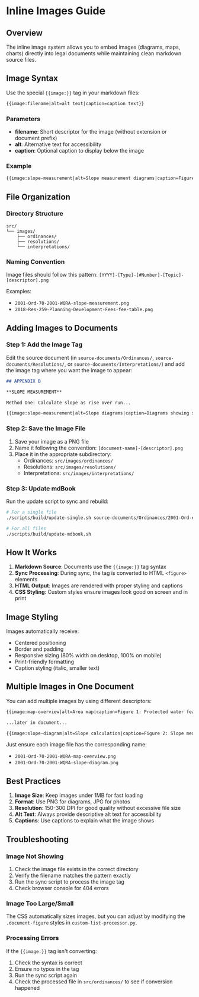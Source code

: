 # Inline Images Guide

## Overview

The inline image system allows you to embed images (diagrams, maps, charts) directly into legal documents while maintaining clean markdown source files.

## Image Syntax

Use the special `{{image:}}` tag in your markdown files:

```markdown
{{image:filename|alt=alt text|caption=caption text}}
```

### Parameters

- **filename**: Short descriptor for the image (without extension or document prefix)
- **alt**: Alternative text for accessibility
- **caption**: Optional caption to display below the image

### Example

```markdown
{{image:slope-measurement|alt=Slope measurement diagrams|caption=Figure 1: Method for determining vegetated corridors}}
```

## File Organization

### Directory Structure
```
src/
└── images/
    ├── ordinances/
    ├── resolutions/
    └── interpretations/
```

### Naming Convention

Image files should follow this pattern:
`[YYYY]-[Type]-[#Number]-[Topic]-[descriptor].png`

Examples:
- `2001-Ord-70-2001-WQRA-slope-measurement.png`
- `2018-Res-259-Planning-Development-Fees-fee-table.png`

## Adding Images to Documents

### Step 1: Add the Image Tag

Edit the source document (in `source-documents/Ordinances/`, `source-documents/Resolutions/`, or `source-documents/Interpretations/`) and add the image tag where you want the image to appear:

```markdown
## APPENDIX B

**SLOPE MEASUREMENT**

Method One: Calculate slope as rise over run...

{{image:slope-measurement|alt=Slope diagrams|caption=Diagrams showing slope measurement methods}}
```

### Step 2: Save the Image File

1. Save your image as a PNG file
2. Name it following the convention: `[document-name]-[descriptor].png`
3. Place it in the appropriate subdirectory:
   - Ordinances: `src/images/ordinances/`
   - Resolutions: `src/images/resolutions/`
   - Interpretations: `src/images/interpretations/`

### Step 3: Update mdBook

Run the update script to sync and rebuild:

```bash
# For a single file
./scripts/build/update-single.sh source-documents/Ordinances/2001-Ord-#70-2001-WQRA.md

# For all files
./scripts/build/update-mdbook.sh
```

## How It Works

1. **Markdown Source**: Documents use the `{{image:}}` tag syntax
2. **Sync Processing**: During sync, the tag is converted to HTML `<figure>` elements
3. **HTML Output**: Images are rendered with proper styling and captions
4. **CSS Styling**: Custom styles ensure images look good on screen and in print

## Image Styling

Images automatically receive:
- Centered positioning
- Border and padding
- Responsive sizing (80% width on desktop, 100% on mobile)
- Print-friendly formatting
- Caption styling (italic, smaller text)

## Multiple Images in One Document

You can add multiple images by using different descriptors:

```markdown
{{image:map-overview|alt=Area map|caption=Figure 1: Protected water features}}

...later in document...

{{image:slope-diagram|alt=Slope calculation|caption=Figure 2: Slope measurement method}}
```

Just ensure each image file has the corresponding name:
- `2001-Ord-70-2001-WQRA-map-overview.png`
- `2001-Ord-70-2001-WQRA-slope-diagram.png`

## Best Practices

1. **Image Size**: Keep images under 1MB for fast loading
2. **Format**: Use PNG for diagrams, JPG for photos
3. **Resolution**: 150-300 DPI for good quality without excessive file size
4. **Alt Text**: Always provide descriptive alt text for accessibility
5. **Captions**: Use captions to explain what the image shows

## Troubleshooting

### Image Not Showing

1. Check the image file exists in the correct directory
2. Verify the filename matches the pattern exactly
3. Run the sync script to process the image tag
4. Check browser console for 404 errors

### Image Too Large/Small

The CSS automatically sizes images, but you can adjust by modifying the `.document-figure` styles in `custom-list-processor.py`.

### Processing Errors

If the `{{image:}}` tag isn't converting:
1. Check the syntax is correct
2. Ensure no typos in the tag
3. Run the sync script again
4. Check the processed file in `src/ordinances/` to see if conversion happened
